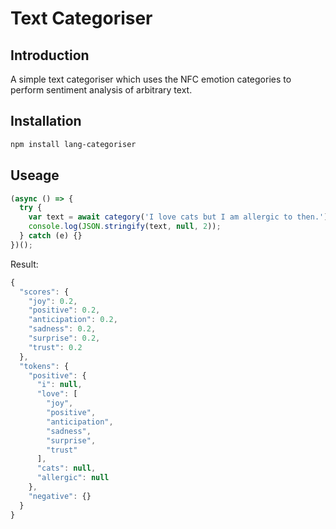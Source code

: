 # Text Categoriser

## Introduction

A simple text categoriser which uses the NFC emotion categories to perform sentiment analysis of arbitrary text.

## Installation

```bash
npm install lang-categoriser
```

## Useage

```javascript
(async () => {
  try {
    var text = await category('I love cats but I am allergic to then.');
    console.log(JSON.stringify(text, null, 2));
  } catch (e) {}
})();
```

Result:

```javascript
{
  "scores": {
    "joy": 0.2,
    "positive": 0.2,
    "anticipation": 0.2,
    "sadness": 0.2,
    "surprise": 0.2,
    "trust": 0.2
  },
  "tokens": {
    "positive": {
      "i": null,
      "love": [
        "joy",
        "positive",
        "anticipation",
        "sadness",
        "surprise",
        "trust"
      ],
      "cats": null,
      "allergic": null
    },
    "negative": {}
  }
}
```
